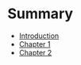 # Summary

* [Introduction](README.md)
* [Chapter 1](docs/Chapter_1.md)
* [Chapter 2](docs/Chapter_2.md)
